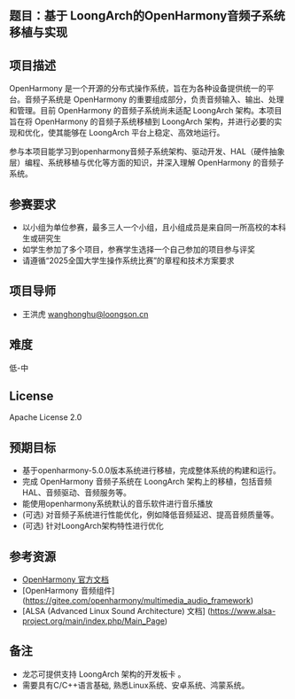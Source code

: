 ## 题目：基于 LoongArch的OpenHarmony音频子系统移植与实现
## 项目描述
OpenHarmony 是一个开源的分布式操作系统，旨在为各种设备提供统一的平台。音频子系统是 OpenHarmony 的重要组成部分，负责音频输入、输出、处理和管理。目前 OpenHarmony 的音频子系统尚未适配 LoongArch 架构。本项目旨在将 OpenHarmony 的音频子系统移植到 LoongArch 架构，并进行必要的实现和优化，使其能够在 LoongArch 平台上稳定、高效地运行。

参与本项目能学习到openharmony音频子系统架构、驱动开发、HAL（硬件抽象层）编程、系统移植与优化等方面的知识，并深入理解 OpenHarmony 的音频子系统。

## 参赛要求
*  以小组为单位参赛，最多三人一个小组，且小组成员是来自同一所高校的本科生或研究生
*  如学生参加了多个项目，参赛学生选择一个自己参加的项目参与评奖
*  请遵循“2025全国大学生操作系统比赛”的章程和技术方案要求

## 项目导师
*  王洪虎 wanghonghu@loongson.cn

## 难度
低-中

## License
Apache License 2.0

## 预期目标
* 基于openharmony-5.0.0版本系统进行移植，完成整体系统的构建和运行。
* 完成 OpenHarmony 音频子系统在 LoongArch 架构上的移植，包括音频 HAL、音频驱动、音频服务等。
* 能使用openharmony系统默认的音乐软件进行音乐播放
* (可选) 对音频子系统进行性能优化，例如降低音频延迟、提高音频质量等。
* (可选) 针对LoongArch架构特性进行优化

## 参考资源
*   [OpenHarmony 官方文档](https://www.openharmony.cn/)
*   [OpenHarmony 音频组件] (https://gitee.com/openharmony/multimedia_audio_framework)
*   [ALSA (Advanced Linux Sound Architecture) 文档] (https://www.alsa-project.org/main/index.php/Main_Page) 

## 备注
*   龙芯可提供支持 LoongArch 架构的开发板卡 。
*   需要具有C/C++语言基础, 熟悉Linux系统、安卓系统、鸿蒙系统。
